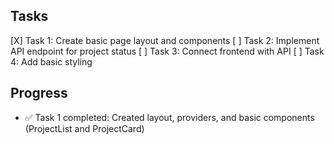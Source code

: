 ## Tasks
[X] Task 1: Create basic page layout and components
[ ] Task 2: Implement API endpoint for project status
[ ] Task 3: Connect frontend with API
[ ] Task 4: Add basic styling

## Progress
- ✅ Task 1 completed: Created layout, providers, and basic components (ProjectList and ProjectCard)